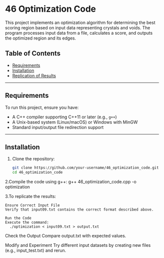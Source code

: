 # 46 Optimization Code

This project implements an optimization algorithm for determining the best scoring region based on input data representing crystals and voids. The program processes input data from a file, calculates a score, and outputs the optimized region and its edges.

## Table of Contents

- [Requirements](#requirements)
- [Installation](#installation)
- [Replication of Results](#replication-of-results)
---

## Requirements

To run this project, ensure you have:

- A C++ compiler supporting C++11 or later (e.g., `g++`)
- A Unix-based system (Linux/macOS) or Windows with MinGW
- Standard input/output file redirection support

---

## Installation

1. Clone the repository:
   ```sh
   git clone https://github.com/your-username/46_optimization_code.git
   cd 46_optimization_code

2.Compile the code using g++:
  g++ 46_optimization_code.cpp -o optimization
  
3.To replicate the results:

    Ensure Correct Input File
    Verify that input09.txt contains the correct format described above.

    Run the Code
    Execute the command:
      ./optimization < input09.txt > output.txt

Check the Output
   Compare output.txt with expected values.

Modify and Experiment
   Try different input datasets by creating new files (e.g., input_test.txt) and rerun.
